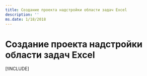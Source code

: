 ```yaml
---
title: Создание проекта надстройки области задач Excel
description: ''
ms.date: 1/18/2018
---
```



# <a name="create-your-excel-task-pane-add-in-project"></a>Создание проекта надстройки области задач Excel

[!INCLUDE[](../includes/excel-tutorial-setup.md)]